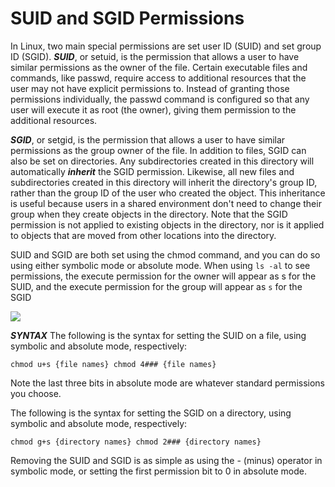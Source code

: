 # SUID and SGID Permissions

In Linux, two main special permissions are set user ID (SUID) and set group ID (SGID). **_SUID_**, or setuid, is the permission that allows a user to have similar permissions as the owner of the file. Certain executable files and commands, like passwd, require access to additional resources that the user may not have explicit permissions to. Instead of granting those permissions individually, the passwd command is configured so that any user will execute it as root (the owner), giving them permission to the additional resources.

**_SGID_**, or setgid, is the permission that allows a user to have similar permissions as the group owner of the file. In addition to files, SGID can also be set on directories. Any subdirectories created in this directory will automatically **_inherit_** the SGID permission. Likewise, all new files and subdirectories created in this directory will inherit the directory's group ID, rather than the group ID of the user who created the object. This inheritance is useful because users in a shared environment don't need to change their group when they create objects in the directory. Note that the SGID permission is not applied to existing objects in the directory, nor is it applied to objects that are moved from other locations into the directory.

SUID and SGID are both set using the chmod command, and you can do so using either symbolic mode or absolute mode. When using `ls -al` to see permissions, the execute permission for the owner will appear as s for the SUID, and the execute permission for the group will appear as `s` for the SGID

![](03.%20Modul%20Managing%20Permissions%20and%20Ownership/img/SUID.png)


**_SYNTAX_** The following is the syntax for setting the SUID on a file, using symbolic and absolute mode, respectively:

`chmod u+s {file names}
chmod 4### {file names}` 

Note the last three bits in absolute mode are whatever standard permissions you choose.

The following is the syntax for setting the SGID on a directory, using symbolic and absolute mode, respectively:

`chmod g+s {directory names}
chmod 2### {directory names}` 

Removing the SUID and SGID is as simple as using the - (minus) operator in symbolic mode, or setting the first permission bit to 0 in absolute mode.
